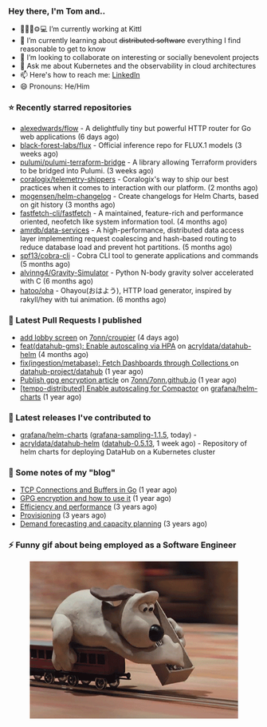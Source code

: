 ### Hey there, I'm Tom and..

- 🔭👨‍💻⚙💻 I’m currently working at Kittl
- 🌱 I’m currently learning about ~~distributed software~~ everything I find reasonable to get to know
- 👯 I’m looking to collaborate on interesting or socially benevolent projects
- 💬 Ask me about Kubernetes and the observability in cloud architectures
- 📫 Here's how to reach me: [LinkedIn](https://www.linkedin.com/in/7onn)
- 😄 Pronouns: He/Him

### ⭐ Recently starred repositories

- [alexedwards/flow](https://github.com/alexedwards/flow) - A delightfully tiny but powerful HTTP router for Go web applications (6 days ago)
- [black-forest-labs/flux](https://github.com/black-forest-labs/flux) - Official inference repo for FLUX.1 models (3 weeks ago)
- [pulumi/pulumi-terraform-bridge](https://github.com/pulumi/pulumi-terraform-bridge) - A library allowing Terraform providers to be bridged into Pulumi. (3 weeks ago)
- [coralogix/telemetry-shippers](https://github.com/coralogix/telemetry-shippers) - Coralogix&#39;s way to ship our best practices when it comes to interaction with our platform.  (2 months ago)
- [mogensen/helm-changelog](https://github.com/mogensen/helm-changelog) - Create changelogs for Helm Charts, based on git history (3 months ago)
- [fastfetch-cli/fastfetch](https://github.com/fastfetch-cli/fastfetch) - A maintained, feature-rich and performance oriented, neofetch like system information tool. (4 months ago)
- [amrdb/data-services](https://github.com/amrdb/data-services) - A high-performance, distributed data access layer implementing request coalescing and hash-based routing to reduce database load and prevent hot partitions.  (5 months ago)
- [spf13/cobra-cli](https://github.com/spf13/cobra-cli) - Cobra CLI tool to generate applications and commands (5 months ago)
- [alvinng4/Gravity-Simulator](https://github.com/alvinng4/Gravity-Simulator) - Python N-body gravity solver accelerated with C (6 months ago)
- [hatoo/oha](https://github.com/hatoo/oha) - Ohayou(おはよう), HTTP load generator, inspired by rakyll/hey with tui animation. (6 months ago)

### 🔨 Latest Pull Requests I published

- [add lobby screen](https://github.com/7onn/croupier/pull/1) on [7onn/croupier](https://github.com/7onn/croupier) (4 days ago)
- [feat(datahub-gms): Enable autoscaling via HPA](https://github.com/acryldata/datahub-helm/pull/517) on [acryldata/datahub-helm](https://github.com/acryldata/datahub-helm) (4 months ago)
- [fix(ingestion/metabase): Fetch Dashboards through Collections ](https://github.com/datahub-project/datahub/pull/9631) on [datahub-project/datahub](https://github.com/datahub-project/datahub) (1 year ago)
- [Publish gpg encryption article](https://github.com/7onn/7onn.github.io/pull/1) on [7onn/7onn.github.io](https://github.com/7onn/7onn.github.io) (1 year ago)
- [[tempo-distributed] Enable autoscaling for Compactor](https://github.com/grafana/helm-charts/pull/2817) on [grafana/helm-charts](https://github.com/grafana/helm-charts) (1 year ago)

### 🔭 Latest releases I've contributed to

- [grafana/helm-charts](https://github.com/grafana/helm-charts) ([grafana-sampling-1.1.5](https://github.com/grafana/helm-charts/releases/tag/grafana-sampling-1.1.5), today) - 
- [acryldata/datahub-helm](https://github.com/acryldata/datahub-helm) ([datahub-0.5.13](https://github.com/acryldata/datahub-helm/releases/tag/datahub-0.5.13), 1 week ago) - Repository of helm charts for deploying DataHub on a Kubernetes cluster

### 📝 Some notes of my "blog"

- [TCP Connections and Buffers in Go](https://www.7onn.dev/post/tcp-connections-and-buffers-in-go/) (1 year ago)
- [GPG encryption and how to use it](https://www.7onn.dev/post/gpg-encryption/) (1 year ago)
- [Efficiency and performance](https://www.7onn.dev/post/efficiency-and-performance/) (3 years ago)
- [Provisioning](https://www.7onn.dev/post/provisioning/) (3 years ago)
- [Demand forecasting and capacity planning](https://www.7onn.dev/post/demand-forecasting-and-capacity-planning/) (3 years ago)

### ⚡ Funny gif about being employed as a Software Engineer
<p align="center">
  <img alt="building the path" src="./giphy.gif" />
</p>
